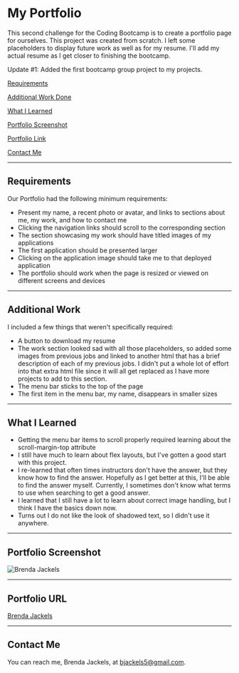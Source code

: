 # My Portfolio
This second challenge for the Coding Bootcamp is to create a portfolio page for ourselves. This project was created from scratch. I left some placeholders to display future work as well as for my resume. I'll add my actual resume as I get closer to finishing the bootcamp.

Update #1: Added the first bootcamp group project to my projects.

[Requirements](#requirements)

[Additional Work Done](#additionalWork)

[What I Learned](#whatILearned)

[Portfolio Screenshot](#webImage)

[Portfolio Link](#portfolioURL)

[Contact Me](#contactMe)

---
<a id="requirements"></a>
## Requirements
Our Portfolio had the following minimum requirements:
* Present my name, a recent photo or avatar, and links to sections about me, my work, and how to contact me
* Clicking the navigation links should scroll to the corresponding section
* The section showcasing my work should have titled images of my applications
* The first application should be presented larger
* Clicking on the application image should take me to that deployed application
* The portfolio should work when the page is resized or viewed on different screens and devices
---
<a id="additionalWork"></a>
## Additional Work
I included a few things that weren't specifically required:
* A button to download my resume
* The work section looked sad with all those placeholders, so added some images from previous jobs and linked to another html that has a brief description of each of my previous jobs. I didn't put a whole lot of effort into that extra html file since it will all get replaced as I have more projects to add to this section. 
* The menu bar sticks to the top of the page
* The first item in the menu bar, my name, disappears in smaller sizes
---

<a id="whatILearned"></a>
## What I Learned
* Getting the menu bar items to scroll properly required learning about the scroll-margin-top attribute
* I still have much to learn about flex layouts, but I've gotten a good start with this project.
* I re-learned that often times instructors don't have the answer, but they know how to find the answer. Hopefully as I get better at this, I'll be able to find the answer myself. Currently, I sometimes don't know what terms to use when searching to get a good answer.
* I learned that I still have a lot to learn about correct image handling, but I think I have the basics down now.
* Turns out I do not like the look of shadowed text, so I didn't use it anywhere.
---
## Portfolio Screenshot
<a id="webImage"></a>
![Brenda Jackels](./assets/images/PortfolioScreenshot2.png)

---

## Portfolio URL
<a id="portfolioURL"></a>
[Brenda Jackels](https://bjackels5.github.io/my-profile/)

---
<a id="contactMe"></a>

## Contact Me
You can reach me, Brenda Jackels, at bjackels5@gmail.com.